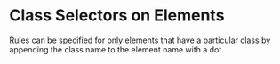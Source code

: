 # Class Selectors on Elements

Rules can be specified for only elements that have a particular
class by appending the class name to the element name with a dot.

